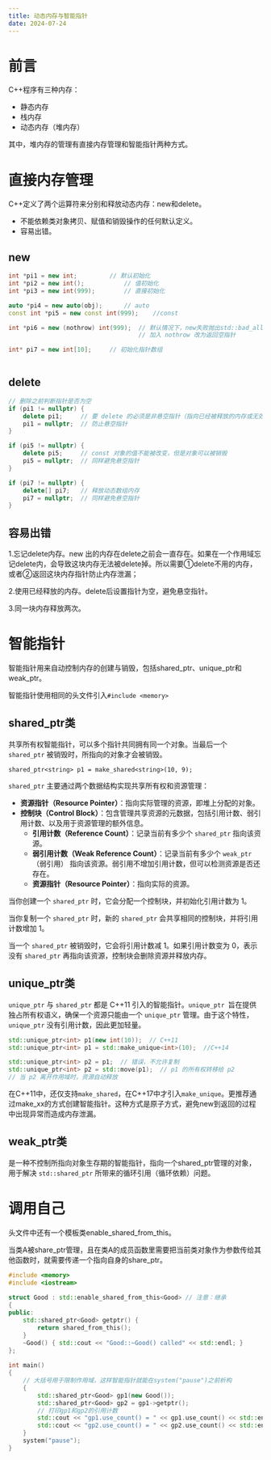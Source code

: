 ```yaml
---
title: 动态内存与智能指针
date: 2024-07-24
---
```


# 前言

C++程序有三种内存：

- 静态内存
- 栈内存
- 动态内存（堆内存）

其中，堆内存的管理有直接内存管理和智能指针两种方式。

# 直接内存管理

C++定义了两个运算符来分别和释放动态内存：new和delete。

- 不能依赖类对象拷贝、赋值和销毁操作的任何默认定义。
- 容易出错。

## new

```cpp
int *pi1 = new int;			// 默认初始化
int *pi2 = new int();			// 值初始化
int *pi3 = new int(999);	 	// 直接初始化

auto *pi4 = new auto(obj);		// auto
const int *pi5 = new const int(999);	//const

int *pi6 = new (nothrow) int(999);	// 默认情况下，new失败抛出std::bad_alloc
    								// 加入 nothrow 改为返回空指针

int* pi7 = new int[10]; 	// 初始化指针数组
 
```

## delete

```cpp
// 删除之前判断指针是否为空
if (pi1 != nullptr) {
	delete pi1;		// 要 delete 的必须是非悬空指针（指向已经被释放的内存或无效地址）
    pi1 = nullptr; 	// 防止悬空指针
}

if (pi5 != nullptr) {
	delete pi5; 	// const 对象的值不能被改变，但是对象可以被销毁
    pi5 = nullptr; 	// 同样避免悬空指针
}

if (pi7 != nullptr) {
	delete[] pi7; 	// 释放动态数组内存
    pi7 = nullptr; 	// 同样避免悬空指针
}

```

## 容易出错

1.忘记delete内存。new 出的内存在delete之前会一直存在。如果在一个作用域忘记delete内，会导致这块内存无法被delete掉。所以需要①delete不用的内存，或者②返回这块内存指针防止内存泄漏；

2.使用已经释放的内存。delete后设置指针为空，避免悬空指针。

3.同一块内存释放两次。

# 智能指针

智能指针用来自动控制内存的创建与销毁，包括shared_ptr、unique_ptr和weak_ptr。

智能指针使用相同的头文件引入`#include <memory>`

## shared_ptr类

共享所有权智能指针，可以多个指针共同拥有同一个对象。当最后一个 `shared_ptr` 被销毁时，所指向的对象才会被销毁。

```
shared_ptr<string> p1 = make_shared<string>(10, 9);
```

`shared_ptr` 主要通过两个数据结构实现共享所有权和资源管理：

- **资源指针（Resource Pointer）**：指向实际管理的资源，即堆上分配的对象。
- **控制块（Control Block）**：包含管理共享资源的元数据，包括引用计数、弱引用计数、以及用于资源管理的额外信息。
  - **引用计数（Reference Count）**：记录当前有多少个 `shared_ptr` 指向该资源。
  - **弱引用计数（Weak Reference Count）**：记录当前有多少个 `weak_ptr`（弱引用） 指向该资源。弱引用不增加引用计数，但可以检测资源是否还存在。
  - **资源指针（Resource Pointer）**：指向实际的资源。

当你创建一个 `shared_ptr` 时，它会分配一个控制块，并初始化引用计数为 1。

当你复制一个 `shared_ptr` 时，新的 `shared_ptr` 会共享相同的控制块，并将引用计数增加 1。

当一个 `shared_ptr` 被销毁时，它会将引用计数减 1。如果引用计数变为 0，表示没有 `shared_ptr` 再指向该资源，控制块会删除资源并释放内存。

## unique_ptr类

`unique_ptr` 与 `shared_ptr`  都是 C++11 引入的智能指针。`unique_ptr `旨在提供独占所有权语义，确保一个资源只能由一个 `unique_ptr` 管理。由于这个特性，`unique_ptr` 没有引用计数，因此更加轻量。

```cpp
std::unique_ptr<int> p1(new int(10));  // C++11
std::unique_ptr<int> p1 = std::make_unique<int>(10);  //C++14

std::unique_ptr<int> p2 = p1;  // 错误，不允许复制
std::unique_ptr<int> p2 = std::move(p1);  // p1 的所有权转移给 p2
// 当 p2 离开作用域时，资源自动释放
```

在C++11中，还仅支持`make_shared`，在C++17中才引入`make_unique`。更推荐通过make_xx的方式创建智能指针。这种方式是原子方式，避免new到返回的过程中出现异常而造成内存泄漏。

## weak_ptr类

是一种不控制所指向对象生存期的智能指针，指向一个shared_ptr管理的对象，用于解决 `std::shared_ptr` 所带来的循环引用（循环依赖）问题。

# 调用自己

头文件<memory>中还有一个模板类enable_shared_from_this。

当类A被share_ptr管理，且在类A的成员函数里需要把当前类对象作为参数传给其他函数时，就需要传递一个指向自身的share_ptr。

```CPP
#include <memory>
#include <iostream>
 
struct Good : std::enable_shared_from_this<Good> // 注意：继承
{
public:
	std::shared_ptr<Good> getptr() {
		return shared_from_this();
	}
	~Good() { std::cout << "Good::~Good() called" << std::endl; }
};
 
int main()
{
	// 大括号用于限制作用域，这样智能指针就能在system("pause")之前析构
	{
		std::shared_ptr<Good> gp1(new Good());
		std::shared_ptr<Good> gp2 = gp1->getptr();
		// 打印gp1和gp2的引用计数
		std::cout << "gp1.use_count() = " << gp1.use_count() << std::endl;
		std::cout << "gp2.use_count() = " << gp2.use_count() << std::endl;
	}
	system("pause");
} 
```

